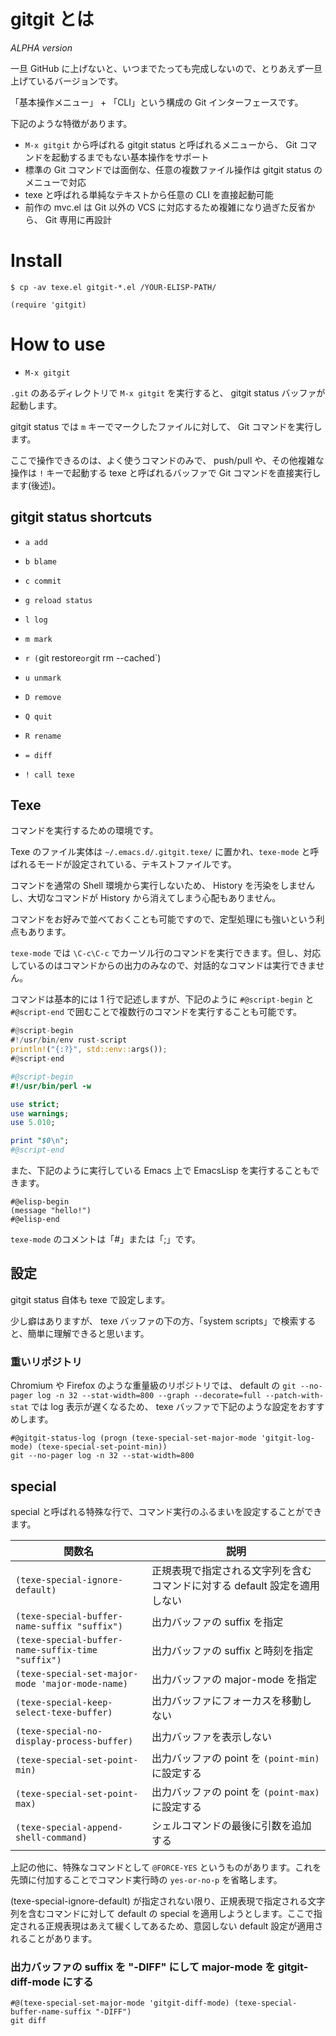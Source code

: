# gitgit とは

*ALPHA version*

一旦 GitHub に上げないと、いつまでたっても完成しないので、とりあえず一旦上げているバージョンです。

「基本操作メニュー」 + 「CLI」という構成の Git インターフェースです。

下記のような特徴があります。

- `M-x gitgit` から呼ばれる gitgit status と呼ばれるメニューから、 Git コマンドを起動するまでもない基本操作をサポート
- 標準の Git コマンドでは面倒な、任意の複数ファイル操作は gitgit status のメニューで対応
- texe と呼ばれる単純なテキストから任意の CLI を直接起動可能
- 前作の mvc.el は Git 以外の VCS に対応するため複雑になり過ぎた反省から、 Git 専用に再設計




# Install

```console
$ cp -av texe.el gitgit-*.el /YOUR-ELISP-PATH/
```

```elisp
(require 'gitgit)
```




# How to use

* `M-x gitgit`

`.git` のあるディレクトリで `M-x gitgit` を実行すると、 gitgit status バッファが起動します。

gitgit status では `m` キーでマークしたファイルに対して、 Git コマンドを実行します。

ここで操作できるのは、よく使うコマンドのみで、 push/pull や、その他複雑な操作は `!` キーで起動する texe と呼ばれるバッファで Git コマンドを直接実行します(後述)。


## gitgit status shortcuts

* `a add`

* `b blame`

* `c commit`

* `g reload status`

* `l log`

* `m mark`

* `r (`git restore` or `git rm --cached`)

* `u unmark`

* `D remove`

* `Q quit`

* `R rename`

* `= diff`

* `! call texe`




## Texe

コマンドを実行するための環境です。

Texe のファイル実体は `~/.emacs.d/.gitgit.texe/` に置かれ、`texe-mode` と呼ばれるモードが設定されている、テキストファイルです。

コマンドを通常の Shell 環境から実行しないため、 History を汚染をしませんし、大切なコマンドが History から消えてしまう心配もありません。

コマンドをお好みで並べておくことも可能ですので、定型処理にも強いという利点もあります。

`texe-mode` では `\C-c\C-c` でカーソル行のコマンドを実行できます。但し、対応しているのはコマンドからの出力のみなので、対話的なコマンドは実行できません。

コマンドは基本的には 1 行で記述しますが、下記のように `#@script-begin` と `#@script-end` で囲むことで複数行のコマンドを実行することも可能です。

```rust
#@script-begin
#!/usr/bin/env rust-script
println!("{:?}", std::env::args());
#@script-end
```

```perl
#@script-begin
#!/usr/bin/perl -w

use strict;
use warnings;
use 5.010;

print "$0\n";
#@script-end
```

また、下記のように実行している Emacs 上で EmacsLisp を実行することもできます。

```elisp
#@elisp-begin
(message "hello!")
#@elisp-end
```

`texe-mode` のコメントは「#」または「;」です。




## 設定

gitgit status 自体も texe で設定します。

少し癖はありますが、 texe バッファの下の方、「system scripts」で検索すると、簡単に理解できると思います。




### 重いリポジトリ

Chromium や Firefox のような重量級のリポジトリでは、 default の `git --no-pager log -n 32 --stat-width=800 --graph --decorate=full --patch-with-stat` では log 表示が遅くなるため、 texe バッファで下記のような設定をおすすめします。

```elisp
#@gitgit-status-log (progn (texe-special-set-major-mode 'gitgit-log-mode) (texe-special-set-point-min))
git --no-pager log -n 32 --stat-width=800
```




## special

special と呼ばれる特殊な行で、コマンド実行のふるまいを設定することができます。

|関数名|説明|
|--|--|
|`(texe-special-ignore-default)`|正規表現で指定される文字列を含むコマンドに対する default 設定を適用しない|
|`(texe-special-buffer-name-suffix "suffix")`|出力バッファの suffix を指定|
|`(texe-special-buffer-name-suffix-time "suffix")`|出力バッファの suffix と時刻を指定|
|`(texe-special-set-major-mode 'major-mode-name)`|出力バッファの major-mode を指定|
|`(texe-special-keep-select-texe-buffer)`|出力バッファにフォーカスを移動しない|
|`(texe-special-no-display-process-buffer)`|出力バッファを表示しない|
|`(texe-special-set-point-min)`|出力バッファの point を `(point-min)` に設定する|
|`(texe-special-set-point-max)`|出力バッファの point を `(point-max)` に設定する|
|`(texe-special-append-shell-command)`|シェルコマンドの最後に引数を追加する|

上記の他に、特殊なコマンドとして `@FORCE-YES` というものがあります。これを先頭に付加することでコマンド実行時の `yes-or-no-p` を省略します。

(texe-special-ignore-default) が指定されない限り、正規表現で指定される文字列を含むコマンドに対して default の special を適用しようとします。ここで指定される正規表現はあえて緩くしてあるため、意図しない default 設定が適用されることがあります。


### 出力バッファの suffix を "-DIFF" にして major-mode を gitgit-diff-mode にする

```elisp
#@(texe-special-set-major-mode 'gitgit-diff-mode) (texe-special-buffer-name-suffix "-DIFF")
git diff
```
